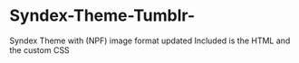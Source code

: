 # Syndex-Theme-Tumblr-
Syndex Theme with (NPF) image format updated
Included is the HTML and the custom CSS 
